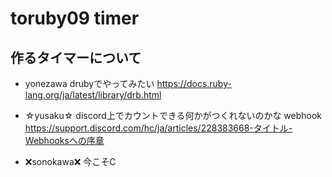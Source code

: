 # toruby09 timer


## 作るタイマーについて
- yonezawa
drubyでやってみたい
https://docs.ruby-lang.org/ja/latest/library/drb.html

- ☆yusaku☆
discord上でカウントできる何かがつくれないのかな
webhook
https://support.discord.com/hc/ja/articles/228383668-タイトル-Webhooksへの序章

- ❌sonokawa❌
今こそC

